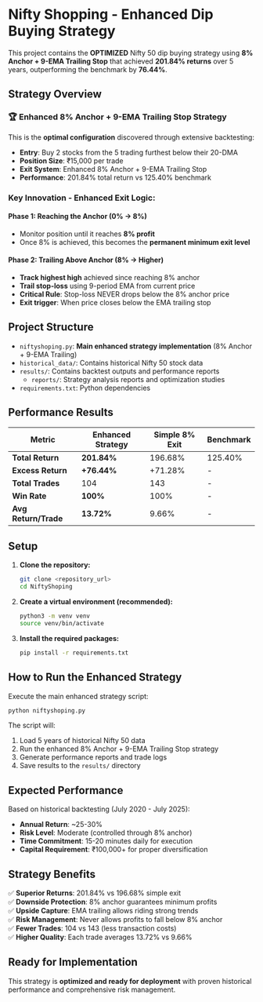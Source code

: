 # Nifty Shopping - Enhanced Dip Buying Strategy

This project contains the **OPTIMIZED** Nifty 50 dip buying strategy using **8% Anchor + 9-EMA Trailing Stop** that achieved **201.84% returns** over 5 years, outperforming the benchmark by **76.44%**.

## Strategy Overview

### 🏆 **Enhanced 8% Anchor + 9-EMA Trailing Stop Strategy**

This is the **optimal configuration** discovered through extensive backtesting:

- **Entry**: Buy 2 stocks from the 5 trading furthest below their 20-DMA
- **Position Size**: ₹15,000 per trade  
- **Exit System**: Enhanced 8% Anchor + 9-EMA Trailing Stop
- **Performance**: 201.84% total return vs 125.40% benchmark

### **Key Innovation - Enhanced Exit Logic:**

#### **Phase 1: Reaching the Anchor (0% → 8%)**
- Monitor position until it reaches **8% profit**
- Once 8% is achieved, this becomes the **permanent minimum exit level**

#### **Phase 2: Trailing Above Anchor (8% → Higher)**
- **Track highest high** achieved since reaching 8% anchor
- **Trail stop-loss** using 9-period EMA from current price
- **Critical Rule**: Stop-loss NEVER drops below the 8% anchor price
- **Exit trigger**: When price closes below the EMA trailing stop

## Project Structure

- `niftyshoping.py`: **Main enhanced strategy implementation** (8% Anchor + 9-EMA Trailing)
- `historical_data/`: Contains historical Nifty 50 stock data
- `results/`: Contains backtest outputs and performance reports
  - `reports/`: Strategy analysis reports and optimization studies
- `requirements.txt`: Python dependencies

## Performance Results

| Metric | Enhanced Strategy | Simple 8% Exit | Benchmark |
|--------|------------------|----------------|-----------|
| **Total Return** | **201.84%** | 196.68% | 125.40% |
| **Excess Return** | **+76.44%** | +71.28% | - |
| **Total Trades** | 104 | 143 | - |
| **Win Rate** | **100%** | 100% | - |
| **Avg Return/Trade** | **13.72%** | 9.66% | - |

## Setup

1. **Clone the repository:**
   ```bash
   git clone <repository_url>
   cd NiftyShoping
   ```

2. **Create a virtual environment (recommended):**
   ```bash
   python3 -m venv venv
   source venv/bin/activate
   ```

3. **Install the required packages:**
   ```bash
   pip install -r requirements.txt
   ```

## How to Run the Enhanced Strategy

Execute the main enhanced strategy script:

```bash
python niftyshoping.py
```

The script will:
1. Load 5 years of historical Nifty 50 data
2. Run the enhanced 8% Anchor + 9-EMA Trailing Stop strategy
3. Generate performance reports and trade logs
4. Save results to the `results/` directory

## Expected Performance

Based on historical backtesting (July 2020 - July 2025):
- **Annual Return**: ~25-30% 
- **Risk Level**: Moderate (controlled through 8% anchor)
- **Time Commitment**: 15-20 minutes daily for execution
- **Capital Requirement**: ₹100,000+ for proper diversification

## Strategy Benefits

✅ **Superior Returns**: 201.84% vs 196.68% simple exit  
✅ **Downside Protection**: 8% anchor guarantees minimum profits  
✅ **Upside Capture**: EMA trailing allows riding strong trends  
✅ **Risk Management**: Never allows profits to fall below 8% anchor  
✅ **Fewer Trades**: 104 vs 143 (less transaction costs)  
✅ **Higher Quality**: Each trade averages 13.72% vs 9.66%  

## Ready for Implementation

This strategy is **optimized and ready for deployment** with proven historical performance and comprehensive risk management.

